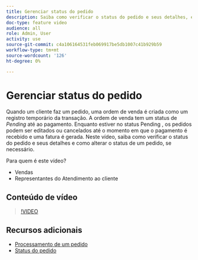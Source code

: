 ```yaml
---
title: Gerenciar status do pedido
description: Saiba como verificar o status do pedido e seus detalhes, e como alterar o status de um pedido.
doc-type: feature video
audience: all
role: Admin, User
activity: use
source-git-commit: c4a106164531feb069917be5db1007c41b929b59
workflow-type: tm+mt
source-wordcount: '126'
ht-degree: 0%

---
```


# Gerenciar status do pedido

Quando um cliente faz um pedido, uma ordem de venda é criada como um registro temporário da transação. A ordem de venda tem um status de _Pending_ até ao pagamento. Enquanto estiver no status Pending , os pedidos podem ser editados ou cancelados até o momento em que o pagamento é recebido e uma fatura é gerada. Neste vídeo, saiba como verificar o status do pedido e seus detalhes e como alterar o status de um pedido, se necessário.

Para quem é este vídeo?

- Vendas
- Representantes do Atendimento ao cliente

## Conteúdo de vídeo

>[!VIDEO](https://video.tv.adobe.com/v/343935?quality=12&learn=on)

## Recursos adicionais

- [Processamento de um pedido](https://docs.magento.com/user-guide/sales/order-processing.html)
- [Status do pedido](https://docs.magento.com/user-guide/sales/order-status.html)
